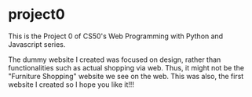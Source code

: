 # project0
This is the Project 0 of CS50's Web Programming with Python and Javascript series.

The dummy website I created was focused on design, rather than functionalities such as actual shopping via web. Thus, it might not be the "Furniture Shopping" website we see on the web.
This was also, the first website I created so I hope you like it!!!

